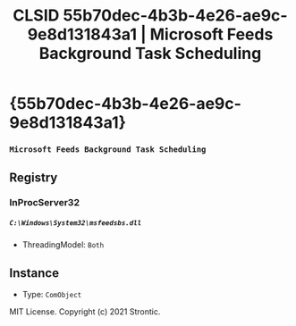 ﻿---
title: "CLSID 55b70dec-4b3b-4e26-ae9c-9e8d131843a1 | Microsoft Feeds Background Task Scheduling"
excerpt: What is COM-Object CLSID 55b70dec-4b3b-4e26-ae9c-9e8d131843a1?
---

# {55b70dec-4b3b-4e26-ae9c-9e8d131843a1}

### `Microsoft Feeds Background Task Scheduling`

## Registry


### InProcServer32

##### `C:\Windows\System32\msfeedsbs.dll`
* ThreadingModel: `Both`

## Instance

* Type: `ComObject`

MIT License. Copyright (c) 2021 Strontic.


